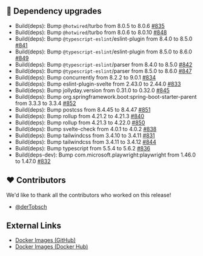 ## 🔨 Dependency upgrades

- Build(deps): Bump `@hotwired`/turbo from 8.0.5 to 8.0.6 [#835](https://github.com/urlaubsverwaltung/zeiterfassung/pull/835)
- Build(deps): Bump `@hotwired`/turbo from 8.0.6 to 8.0.10 [#848](https://github.com/urlaubsverwaltung/zeiterfassung/pull/848)
- Build(deps): Bump `@typescript-eslint`/eslint-plugin from 8.4.0 to 8.5.0 [#841](https://github.com/urlaubsverwaltung/zeiterfassung/pull/841)
- Build(deps): Bump `@typescript-eslint`/eslint-plugin from 8.5.0 to 8.6.0 [#849](https://github.com/urlaubsverwaltung/zeiterfassung/pull/849)
- Build(deps): Bump `@typescript-eslint`/parser from 8.4.0 to 8.5.0 [#842](https://github.com/urlaubsverwaltung/zeiterfassung/pull/842)
- Build(deps): Bump `@typescript-eslint`/parser from 8.5.0 to 8.6.0 [#847](https://github.com/urlaubsverwaltung/zeiterfassung/pull/847)
- Build(deps): Bump concurrently from 8.2.2 to 9.0.1 [#834](https://github.com/urlaubsverwaltung/zeiterfassung/pull/834)
- Build(deps): Bump eslint-plugin-svelte from 2.43.0 to 2.44.0 [#833](https://github.com/urlaubsverwaltung/zeiterfassung/pull/833)
- Build(deps): Bump jollyday.version from 0.31.0 to 0.32.0 [#845](https://github.com/urlaubsverwaltung/zeiterfassung/pull/845)
- Build(deps): Bump org.springframework.boot:spring-boot-starter-parent from 3.3.3 to 3.3.4 [#852](https://github.com/urlaubsverwaltung/zeiterfassung/pull/852)
- Build(deps): Bump postcss from 8.4.45 to 8.4.47 [#851](https://github.com/urlaubsverwaltung/zeiterfassung/pull/851)
- Build(deps): Bump rollup from 4.21.2 to 4.21.3 [#840](https://github.com/urlaubsverwaltung/zeiterfassung/pull/840)
- Build(deps): Bump rollup from 4.21.3 to 4.22.0 [#850](https://github.com/urlaubsverwaltung/zeiterfassung/pull/850)
- Build(deps): Bump svelte-check from 4.0.1 to 4.0.2 [#838](https://github.com/urlaubsverwaltung/zeiterfassung/pull/838)
- Build(deps): Bump tailwindcss from 3.4.10 to 3.4.11 [#831](https://github.com/urlaubsverwaltung/zeiterfassung/pull/831)
- Build(deps): Bump tailwindcss from 3.4.11 to 3.4.12 [#844](https://github.com/urlaubsverwaltung/zeiterfassung/pull/844)
- Build(deps): Bump typescript from 5.5.4 to 5.6.2 [#836](https://github.com/urlaubsverwaltung/zeiterfassung/pull/836)
- Build(deps-dev): Bump com.microsoft.playwright:playwright from 1.46.0 to 1.47.0 [#832](https://github.com/urlaubsverwaltung/zeiterfassung/pull/832)

## ❤️ Contributors

We'd like to thank all the contributors who worked on this release!

- [@derTobsch](https://github.com/derTobsch)
## External Links

- [Docker Images (GitHub)](https://github.com/urlaubsverwaltung/zeiterfassung/pkgs/container/zeiterfassung%2Fzeiterfassung)
- [Docker Images (Docker Hub)](https://hub.docker.com/r/urlaubsverwaltung/zeiterfassung)
